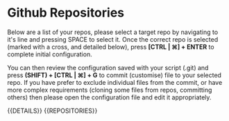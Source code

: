 Github Repositories
===================

Below are a list of your repos, please select a target repo by navigating to it's line and pressing SPACE to select it. Once the correct repo is selected (marked with a cross, and detailed below), press __[CTRL | ⌘] + ENTER__ to complete initial configuration.

You can then review the configuration saved with your script (.git) and press __(SHIFT) + [CTRL | ⌘] + G__ to commit (customise) file to your selected repo. If you have prefer to exclude individual files from the commit, or have more complex requirements (cloning some files from repos, committing others) then please open the configuration file and edit it appropriately.

{{DETAILS}}
{{REPOSITORIES}}